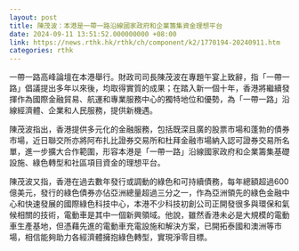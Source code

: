 ```yaml
---
layout: post
title: 陳茂波：本港是一帶一路沿線國家政府和企業籌集資金理想平台
date: 2024-09-11 13:51:52.000000000 +08:00
link: https://news.rthk.hk/rthk/ch/component/k2/1770194-20240911.htm
categories: rthk
---
```


一帶一路高峰論壇在本港舉行。財政司司長陳茂波在專題午宴上致辭，指「一帶一路」倡議提出多年以來後，均取得實質的成果；在踏入新一個十年，香港將繼續發揮作為國際金融貿易、航運和專業服務中心的獨特地位和優勢，為「一帶一路」沿線經濟體、企業和人民服務，提供新機遇。

陳茂波指出，香港提供多元化的金融服務，包括既深且廣的股票市場和蓬勃的債券市場，近日聯交所亦將阿布扎比證券交易所和杜拜金融市場納入認可證券交易所名單，進一步擴大合作範圍，形容本港是「一帶一路」沿線國家政府和企業籌集基礎設施、綠色轉型和社區項目資金的理想平台。

陳茂波又指，香港在過去數年發行或調動的綠色和可持續債務，每年總額超過600億美元，發行的綠色債券亦佔亞洲總量超過三分之一，作為亞洲領先的綠色金融中心和快速發展的國際綠色科技中心，本港不少科技初創公司正開發很多與環保和氣候相關的技術，電動車是其中一個新興領域。他說，雖然香港未必是大規模的電動車生產基地，但憑藉先進的電動車充電設施和解決方案，已開拓泰國和澳洲等市場，相信能夠助力各經濟體擁抱綠色轉型，實現淨零目標。
